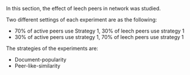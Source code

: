In this section, the effect of leech peers in network was studied.

Two different settings of each experiment are as the following:

+ 70% of active peers use Strategy 1, 30% of leech peers use strategy 1
+ 30% of active peers  use strategy 1, 70% of leech peers use strategy 1

The strategies of the experiments are: 
 + Document-popularity
 + Peer-like-similarity
 


